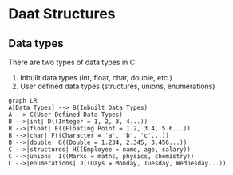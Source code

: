 # Daat Structures

## Data types

There are two types of data types in C:
1. Inbuilt data types (int, float, char, double, etc.)
2. User defined data types (structures, unions, enumerations)

```mermaid  
graph LR
A[Data Types] --> B(Inbuilt Data Types)
A --> C(User Defined Data Types)
B -->|int| D((Integer = 1, 2, 3, 4...))
B -->|float| E((Floating Point = 1.2, 3.4, 5.6...))
B -->|char| F((Character = 'a', 'b', 'c'...))
B -->|double| G((Double = 1.234, 2.345, 3.456...))
C -->|structures| H((Employee = name, age, salary))
C -->|unions| I((Marks = maths, physics, chemistry))
C -->|enumerations| J((Days = Monday, Tuesday, Wednesday...))
```


